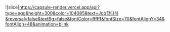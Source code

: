 ![slice]https://capsule-render.vercel.app/api?type=egg&height=300&color=104085&text=Job학다식&reversal=false&textBg=false&fontColor=ffffff&fontSize=70&fontAlignY=34&fontAlign=48&animation=blink
